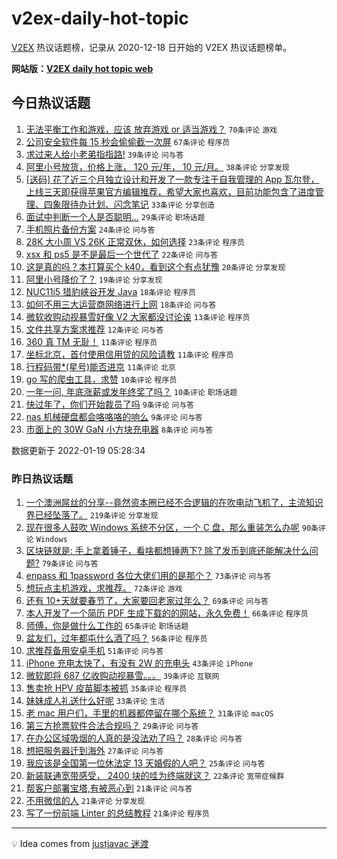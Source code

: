# v2ex-daily-hot-topic

[V2EX](https://www.v2ex.com/) 热议话题榜，记录从 2020-12-18 日开始的 V2EX 热议话题榜单。

**网站版：[V2EX daily hot topic web](https://boojack.github.io/v2ex-daily-hot-topic-web/)**

## 今日热议话题

<!-- TODAY BEGIN -->

1. [无法平衡工作和游戏，应该 放弃游戏 or 适当游戏？](https://www.v2ex.com/t/829129) `70条评论` `游戏`
1. [公司安全软件每 15 秒会偷偷截一次屏](https://www.v2ex.com/t/829156) `67条评论` `程序员`
1. [求过来人给小老弟指指路!](https://www.v2ex.com/t/829139) `39条评论` `问与答`
1. [阿里小号放货，价格上涨， 120 元/年， 10 元/月。](https://www.v2ex.com/t/829151) `38条评论` `分享发现`
1. [[送码] 花了近三个月独立设计和开发了一款专注于自我管理的 App 瓦尔登，上线三天即获得苹果官方编辑推荐，希望大家也喜欢，目前功能包含了进度管理、四象限待办计划、闪念笔记](https://www.v2ex.com/t/829145) `33条评论` `分享创造`
1. [面试中判断一个人是否聪明...](https://www.v2ex.com/t/829140) `29条评论` `职场话题`
1. [手机照片备份方案](https://www.v2ex.com/t/829120) `24条评论` `问与答`
1. [28K 大小周 VS 26K 正常双休，如何选择](https://www.v2ex.com/t/829203) `23条评论` `程序员`
1. [xsx 和 ps5 是不是最后一个世代了](https://www.v2ex.com/t/829119) `22条评论` `问与答`
1. [这是真的吗？本打算买个 k40，看到这个有点犹豫](https://www.v2ex.com/t/829172) `20条评论` `分享发现`
1. [阿里小号降价了？](https://www.v2ex.com/t/829195) `19条评论` `分享发现`
1. [NUC11i5 猎豹峡谷开发 Java](https://www.v2ex.com/t/829135) `18条评论` `程序员`
1. [如何不用三大运营商网络进行上网](https://www.v2ex.com/t/829126) `18条评论` `问与答`
1. [微软收购动视暴雪好像 V2 大家都没讨论诶](https://www.v2ex.com/t/829157) `13条评论` `程序员`
1. [文件共享方案求推荐](https://www.v2ex.com/t/829148) `12条评论` `问与答`
1. [360 真 TM 无耻！](https://www.v2ex.com/t/829178) `11条评论` `程序员`
1. [坐标北京，首付使用信用贷的风险请教](https://www.v2ex.com/t/829177) `11条评论` `程序员`
1. [行程码带*(星号)能否进京](https://www.v2ex.com/t/829125) `11条评论` `北京`
1. [go 写的爬虫工具，求赞](https://www.v2ex.com/t/829185) `10条评论` `程序员`
1. [一年一问, 年底涨薪或发年终奖了吗？](https://www.v2ex.com/t/829183) `10条评论` `职场话题`
1. [快过年了，你们开始裁员了吗](https://www.v2ex.com/t/829150) `9条评论` `问与答`
1. [nas 机械硬盘都会咯咯咯的响么](https://www.v2ex.com/t/829128) `9条评论` `问与答`
1. [市面上的 30W GaN 小方块充电器](https://www.v2ex.com/t/829186) `8条评论` `问与答`

数据更新于 2022-01-19 05:28:34

<!-- TODAY END -->

### 昨日热议话题

<!-- YESTERDAY BEGIN -->

1. [一个澳洲屌丝的分享--竟然资本圈已经不合逻辑的在吹电动飞机了，主流知识界已经坠落了。](https://www.v2ex.com/t/828898) `219条评论` `分享发现`
1. [现在很多人鼓吹 Windows 系统不分区，一个 C 盘，那么重装怎么办呢](https://www.v2ex.com/t/829023) `90条评论` `Windows`
1. [区块链就是: 手上拿着锤子，看啥都想锤两下? 除了发币到底还能解决什么问题?](https://www.v2ex.com/t/829011) `79条评论` `问与答`
1. [enpass 和 1password 各位大佬们用的是那个？](https://www.v2ex.com/t/828943) `73条评论` `问与答`
1. [想玩点主机游戏，求推荐。](https://www.v2ex.com/t/828894) `72条评论` `游戏`
1. [还有 10+天就要春节了，大家要回老家过年么？](https://www.v2ex.com/t/828978) `69条评论` `问与答`
1. [本人开发了一个简历 PDF 生成下载的的网站，永久免费！](https://www.v2ex.com/t/828933) `66条评论` `程序员`
1. [师傅，你是做什么工作的](https://www.v2ex.com/t/829048) `65条评论` `职场话题`
1. [盆友们，过年都屯什么酒了吗？](https://www.v2ex.com/t/828996) `56条评论` `程序员`
1. [求推荐备用安卓手机](https://www.v2ex.com/t/828954) `51条评论` `问与答`
1. [iPhone 充电太快了，有没有 2W 的充电头](https://www.v2ex.com/t/829038) `43条评论` `iPhone`
1. [微软即将 687 亿收购动视暴雪。。。](https://www.v2ex.com/t/829075) `39条评论` `互联网`
1. [售卖抢 HPV 疫苗脚本被抓](https://www.v2ex.com/t/828944) `35条评论` `程序员`
1. [妹妹成人礼送什么好呢](https://www.v2ex.com/t/829027) `33条评论` `生活`
1. [老 mac 用户们，手里的机器都停留在哪个系统？](https://www.v2ex.com/t/829019) `31条评论` `macOS`
1. [第三方抢票软件合法合规吗？](https://www.v2ex.com/t/828987) `29条评论` `问与答`
1. [在办公区域吸烟的人真的是没法劝了吗？](https://www.v2ex.com/t/828925) `28条评论` `问与答`
1. [想把服务器迁到海外](https://www.v2ex.com/t/828904) `27条评论` `问与答`
1. [我应该是全国第一位休法定 13 天婚假的人吧？](https://www.v2ex.com/t/829031) `25条评论` `问与答`
1. [新装联通宽带感受， 2400 块的哇为终端就这？](https://www.v2ex.com/t/828962) `22条评论` `宽带症候群`
1. [帮客户部署宝塔,有被恶心到](https://www.v2ex.com/t/829058) `21条评论` `问与答`
1. [不用微信的人](https://www.v2ex.com/t/829045) `21条评论` `分享发现`
1. [写了一份前端 Linter 的总结教程](https://www.v2ex.com/t/829010) `21条评论` `程序员`

<!-- YESTERDAY END -->

---

💡 Idea comes from [justjavac 迷渡](https://github.com/justjavac/)
